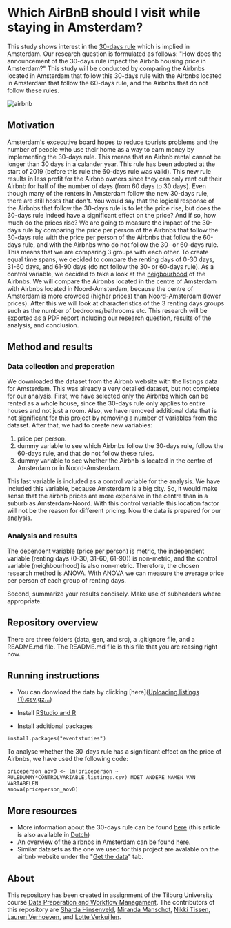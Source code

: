 # Which AirBnB should I visit while staying in Amsterdam?
This study shows interest in the [30-days rule](https://www.engadget.com/2018-01-10-amsterdam-airbnb-rental-30-day-limit.html?guccounter=1&guce_referrer=aHR0cHM6Ly93d3cuZ29vZ2xlLmNvbS8&guce_referrer_sig=AQAAACSA-L7X_l1GZsI5sgU9BXuy4sX6EUP0fkHapl0HKwO4zOPZJ0MEeLZIDhIEoE2g32AcAW_jcdybRXXK3YddeFH0q7ZTXtKFqS8m67DWMjanp-rGH2kTTv7Ejf6HtuI0Pq6qQ4WHOszvmWAPzwccfirxqzsRSgymmuTnM2rpWr9h) which is implied in Amsterdam. Our research question is formulated as follows: "How does the announcement of the 30-days rule impact the Airbnb housing price in Amsterdam?" This study will be conducted by comparing the Airbnbs located in Amsterdam that follow this 30-days rule with the Airbnbs located in Amsterdam that follow the 60-days rule, and the Airbnbs that do not follow these rules.
 
 ![airbnb](https://user-images.githubusercontent.com/89909366/135813509-5a5c30be-5306-4947-9385-72c1367efdfa.gif)


## Motivation
Amsterdam's excecutive board hopes to reduce tourists problems and the number of people who use their home as a way to earn money by implementing the 30-days rule. This means that an Airbnb rental cannot be longer than 30 days in a calander year. This rule has been adopted at the start of 2019 (before this rule the 60-days rule was valid). This new rule results in less profit for the Airbnb owners since they can only rent out their Airbnb for half of the number of days (from 60 days to 30 days). Even though many of the renters in Amsterdam follow the new 30-days rule, there are still hosts that don't. You would say that the logical response of the Airbnbs that follow the 30-days rule is to let the price rise, but does the 30-days rule indeed have a significant effect on the price? And if so, how much do the prices rise? 
  We are going to measure the impact of the 30-days rule by comparing the price per person of the Airbnbs that follow the 30-days rule with the price per person of the Airbnbs that follow the 60-days rule, and with the Airbnbs who do not follow the 30- or 60-days rule. This means that we are comparing 3 groups with each other. To create equal time spans, we decided to compare the renting days of 0-30 days, 31-60 days, and 61-90 days (do not follow the 30- or 60-days rule). 
  As a control variable, we decided to take a look at the [neigbourhood](https://nl.wikipedia.org/wiki/Buurten_en_wijken_in_Amsterdam) of the Airbnbs. We will compare the Airbnbs located in the centre of Amsterdam with Airbnbs located in Noord-Amsterdam, because the centre of Amsterdam is more crowded (higher prices) than Noord-Amsterdam (lower prices). After this we will look at characteristics of the 3 renting days groups such as the number of bedrooms/bathrooms etc. This research will be exported as a PDF report including our research question, results of the analysis, and conclusion. 

## Method and results
### Data collection and preperation
We downloaded the dataset from the Airbnb website with the listings data for Amsterdam. This was already a very detailed dataset, but not complete for our analysis. First, we have selected only the Airbnbs which can be rented as a whole house, since the 30-days rule only applies to entire houses and not just a room. Also, we have removed additional data that is not significant for this project by removing a number of variables from the dataset. After that, we had to create new variables: 
  1) price per person.
  2) dummy variable to see which Airbnbs follow the 30-days rule, follow the 60-days rule, and that do not follow these rules.
  3) dummy variable to see whether the Airbnb is located in the centre of Amsterdam or in Noord-Amsterdam. 

This last variable is included as a control variable for the analysis. We have included this variable, because Amsterdam is a big city. So, it would make sense that the airbnb prices are more expensive in the centre than in a suburb as Amsterdam-Noord. With this control variable this location factor will not be the reason for different pricing. Now the data is prepared for our analysis. 

### Analysis and results
The dependent variable (price per person) is metric, the independent variable (renting days (0-30, 31-60, 61-90)) is non-metric, and the control variable (neighbourhood) is also non-metric. Therefore, the chosen research method is ANOVA. With ANOVA we can measure the average price per person of each group of renting days. 

Second, summarize your results concisely. Make use of subheaders where appropriate.

## Repository overview
There are three folders (data, gen, and src), a .gitignore file, and a README.md file. The README.md file is this file that you are reasing right now. 

## Running instructions
- You can donwload the data by clicking [here]([Uploading listings (1).csv.gz…]())

- Install [RStudio and R](https://tilburgsciencehub.com/get/r)
- Install additional packages

```
install.packages("eventstudies")
```

To analyse whether the 30-days rule has a significant effect on the price of Airbnbs, we have used the following code: 
```
priceperson_aov0 <- lm(priceperson ~ RULEDUMMY*CONTROLVARIABLE,listings.csv) MOET ANDERE NAMEN VAN VARIABELEN
anova(priceperson_aov0)
```

## More resources
- More information about the 30-days rule can be found [here](https://www.airbnb.com/help/article/860/amsterdam?locale=en&_set_bev_on_new_domain=1632399829_ZDVkNDgwYmU4YjY2) (this article is also available in [Dutch](https://www.airbnb.nl/help/article/860/amsterdam?_set_bev_on_new_domain=1632399829_ZDVkNDgwYmU4YjY2))
- An overview of the airbnbs in Amsterdam can be found [here](http://insideairbnb.com/amsterdam/).
- Similar datasets as the one we used for this project are avalable on the airbnb website under the "[Get the data](http://insideairbnb.com/get-the-data.html)" tab.

## About
This repository has been created in assignment of the Tilburg University course [Data Preperation and Workflow Managament](https://dprep.hannesdatta.com/). The contributors of this repository are [Sharda Hinsenveld](https://github.com/Shardahinsenveld), [Miranda Manschot](https://github.com/mirandamanschot), [Nikki Tissen](https://github.com/nikkitissen), [Lauren Verhoeven](https://github.com/LaurenVerhoeven), and [Lotte Verkuijlen](https://github.com/LotteVerkuijlen). 
